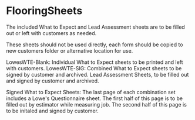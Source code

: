 # FlooringSheets

The included What to Expect and Lead Assessment sheets are to be filled out or left with customers as needed.

These sheets should not be used directly, each form should be copied to new customers folder or alternative
location for use. 

LowesWTE-Blank: Individual What to Expect sheets to be printed and left with customers.
LowesWTE-SIG: 	Combined What to Expect sheets to be signed by customer and archived.
				Lead Assessment Sheets, to be filled out and signed by customer and archived.
				
Signed What to Expect Sheets:
				The last page of each combination set includes a Lowe's Questionnaire sheet.
				The first half of this page is to be filled out by estimator while measuring job.
				The second half of this page is to be initaled and signed by customer. 
					

